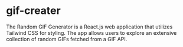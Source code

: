 # gif-creater
The Random GIF Generator is a React.js web application that utilizes Tailwind CSS for styling. The app allows users to explore an extensive collection of random GIFs fetched from a GIF API. 
